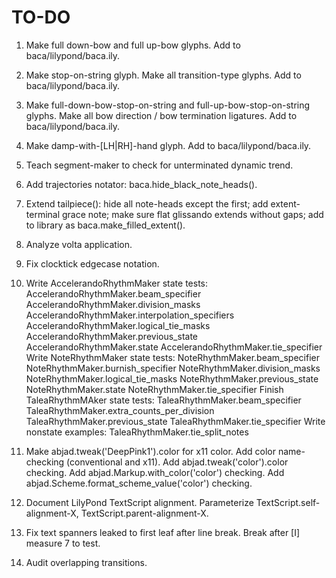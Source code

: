 TO-DO
=====

1.  Make full down-bow and full up-bow glyphs.
    Add to baca/lilypond/baca.ily.

2.  Make stop-on-string glyph.
    Make all transition-type glyphs.
    Add to baca/lilypond/baca.ily.

3.  Make full-down-bow-stop-on-string and full-up-bow-stop-on-string glyphs.
    Make all bow direction / bow termination ligatures.
    Add to baca/lilypond/baca.ily.

4.  Make damp-with-[LH|RH]-hand glyph.
    Add to baca/lilypond/baca.ily.

5.  Teach segment-maker to check for unterminated dynamic trend.

6.  Add trajectories notator:
    baca.hide_black_note_heads().

7.  Extend tailpiece():
    hide all note-heads except the first;
    add extent-terminal grace note;
    make sure flat glissando extends without gaps;
    add to library as baca.make_filled_extent().

8.  Analyze volta application.

9.  Fix clocktick edgecase notation.

10. Write AccelerandoRhythmMaker state tests:
        AccelerandoRhythmMaker.beam_specifier
        AccelerandoRhythmMaker.division_masks
        AccelerandoRhythmMaker.interpolation_specifiers
        AccelerandoRhythmMaker.logical_tie_masks
        AccelerandoRhythmMaker.previous_state
        AccelerandoRhythmMaker.state
        AccelerandoRhythmMaker.tie_specifier
    Write NoteRhythmMaker state tests:
        NoteRhythmMaker.beam_specifier
        NoteRhythmMaker.burnish_specifier
        NoteRhythmMaker.division_masks
        NoteRhythmMaker.logical_tie_masks
        NoteRhythmMaker.previous_state
        NoteRhythmMaker.state
        NoteRhythmMaker.tie_specifier
    Finish TaleaRhythmMAker state tests:
        TaleaRhythmMaker.beam_specifier
        TaleaRhythmMaker.extra_counts_per_division
        TaleaRhythmMaker.previous_state
        TaleaRhythmMaker.tie_specifier
    Write nonstate examples:
        TaleaRhythmMaker.tie_split_notes
        
11. Make abjad.tweak('DeepPink1').color for x11 color.
    Add color name-checking (conventional and x11).
    Add abjad.tweak('color').color checking.
    Add abjad.Markup.with_color('color') checking.
    Add abjad.Scheme.format_scheme_value('color') checking.

12. Document LilyPond TextScript alignment.
    Parameterize TextScript.self-alignment-X, TextScript.parent-alignment-X.

13. Fix text spanners leaked to first leaf after line break.
    Break after [I] measure 7 to test.

14. Audit overlapping transitions.
